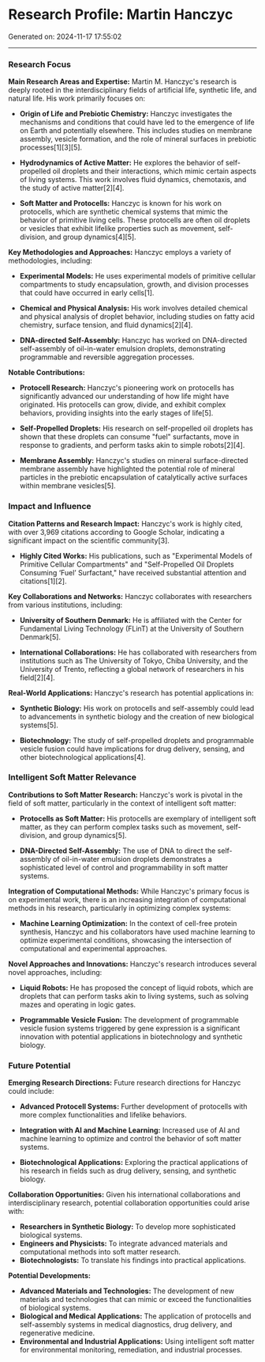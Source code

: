 # Research Profile: Martin Hanczyc

Generated on: 2024-11-17 17:55:02

---

### Research Focus

**Main Research Areas and Expertise:**
Martin M. Hanczyc's research is deeply rooted in the interdisciplinary fields of artificial life, synthetic life, and natural life. His work primarily focuses on:

- **Origin of Life and Prebiotic Chemistry:** Hanczyc investigates the mechanisms and conditions that could have led to the emergence of life on Earth and potentially elsewhere. This includes studies on membrane assembly, vesicle formation, and the role of mineral surfaces in prebiotic processes[1][3][5].

- **Hydrodynamics of Active Matter:** He explores the behavior of self-propelled oil droplets and their interactions, which mimic certain aspects of living systems. This work involves fluid dynamics, chemotaxis, and the study of active matter[2][4].

- **Soft Matter and Protocells:** Hanczyc is known for his work on protocells, which are synthetic chemical systems that mimic the behavior of primitive living cells. These protocells are often oil droplets or vesicles that exhibit lifelike properties such as movement, self-division, and group dynamics[4][5].

**Key Methodologies and Approaches:**
Hanczyc employs a variety of methodologies, including:

- **Experimental Models:** He uses experimental models of primitive cellular compartments to study encapsulation, growth, and division processes that could have occurred in early cells[1].

- **Chemical and Physical Analysis:** His work involves detailed chemical and physical analysis of droplet behavior, including studies on fatty acid chemistry, surface tension, and fluid dynamics[2][4].

- **DNA-directed Self-Assembly:** Hanczyc has worked on DNA-directed self-assembly of oil-in-water emulsion droplets, demonstrating programmable and reversible aggregation processes.

**Notable Contributions:**
- **Protocell Research:** Hanczyc's pioneering work on protocells has significantly advanced our understanding of how life might have originated. His protocells can grow, divide, and exhibit complex behaviors, providing insights into the early stages of life[5].

- **Self-Propelled Droplets:** His research on self-propelled oil droplets has shown that these droplets can consume "fuel" surfactants, move in response to gradients, and perform tasks akin to simple robots[2][4].

- **Membrane Assembly:** Hanczyc's studies on mineral surface-directed membrane assembly have highlighted the potential role of mineral particles in the prebiotic encapsulation of catalytically active surfaces within membrane vesicles[5].

### Impact and Influence

**Citation Patterns and Research Impact:**
Hanczyc's work is highly cited, with over 3,969 citations according to Google Scholar, indicating a significant impact on the scientific community[3].

- **Highly Cited Works:** His publications, such as "Experimental Models of Primitive Cellular Compartments" and "Self-Propelled Oil Droplets Consuming ‘Fuel’ Surfactant," have received substantial attention and citations[1][2].

**Key Collaborations and Networks:**
Hanczyc collaborates with researchers from various institutions, including:

- **University of Southern Denmark:** He is affiliated with the Center for Fundamental Living Technology (FLinT) at the University of Southern Denmark[5].

- **International Collaborations:** He has collaborated with researchers from institutions such as The University of Tokyo, Chiba University, and the University of Trento, reflecting a global network of researchers in his field[2][4].

**Real-World Applications:**
Hanczyc's research has potential applications in:

- **Synthetic Biology:** His work on protocells and self-assembly could lead to advancements in synthetic biology and the creation of new biological systems[5].

- **Biotechnology:** The study of self-propelled droplets and programmable vesicle fusion could have implications for drug delivery, sensing, and other biotechnological applications[4].

### Intelligent Soft Matter Relevance

**Contributions to Soft Matter Research:**
Hanczyc's work is pivotal in the field of soft matter, particularly in the context of intelligent soft matter:

- **Protocells as Soft Matter:** His protocells are exemplary of intelligent soft matter, as they can perform complex tasks such as movement, self-division, and group dynamics[5].

- **DNA-Directed Self-Assembly:** The use of DNA to direct the self-assembly of oil-in-water emulsion droplets demonstrates a sophisticated level of control and programmability in soft matter systems.

**Integration of Computational Methods:**
While Hanczyc's primary focus is on experimental work, there is an increasing integration of computational methods in his research, particularly in optimizing complex systems:

- **Machine Learning Optimization:** In the context of cell-free protein synthesis, Hanczyc and his collaborators have used machine learning to optimize experimental conditions, showcasing the intersection of computational and experimental approaches.

**Novel Approaches and Innovations:**
Hanczyc's research introduces several novel approaches, including:

- **Liquid Robots:** He has proposed the concept of liquid robots, which are droplets that can perform tasks akin to living systems, such as solving mazes and operating in logic gates.

- **Programmable Vesicle Fusion:** The development of programmable vesicle fusion systems triggered by gene expression is a significant innovation with potential applications in biotechnology and synthetic biology.

### Future Potential

**Emerging Research Directions:**
Future research directions for Hanczyc could include:

- **Advanced Protocell Systems:** Further development of protocells with more complex functionalities and lifelike behaviors.

- **Integration with AI and Machine Learning:** Increased use of AI and machine learning to optimize and control the behavior of soft matter systems.

- **Biotechnological Applications:** Exploring the practical applications of his research in fields such as drug delivery, sensing, and synthetic biology.

**Collaboration Opportunities:**
Given his international collaborations and interdisciplinary research, potential collaboration opportunities could arise with:

- **Researchers in Synthetic Biology:** To develop more sophisticated biological systems.
- **Engineers and Physicists:** To integrate advanced materials and computational methods into soft matter research.
- **Biotechnologists:** To translate his findings into practical applications.

**Potential Developments:**
- **Advanced Materials and Technologies:** The development of new materials and technologies that can mimic or exceed the functionalities of biological systems.
- **Biological and Medical Applications:** The application of protocells and self-assembly systems in medical diagnostics, drug delivery, and regenerative medicine.
- **Environmental and Industrial Applications:** Using intelligent soft matter for environmental monitoring, remediation, and industrial processes.